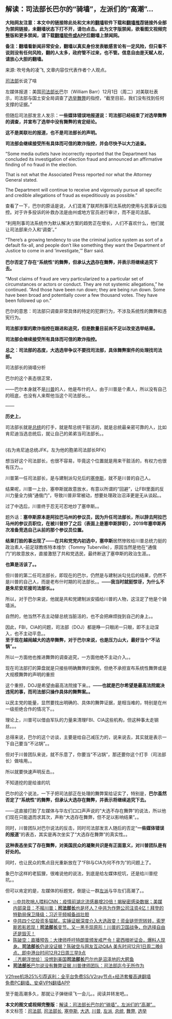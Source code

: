  <h2>解读：司法部长巴尔的“骑墙”，左派们的“高潮”…</h2> <p class="notice"><b>大陆网友注意：本文中的链接除此处和文末的<a href="https://github.com/bannedbook/fanqiang" >翻墙</a>软件下载和<a href="https://github.com/killgcd/justmysocks/blob/master/README.md">翻墙推荐</a>链接外全部为禁网链接，未翻墙状态下打不开，请勿点击。此为文字版禁闻，欲看图文视频完整版和更多禁闻，请下载<a href="https://github.com/bannedbook/fanqiang">翻墙软件或APP</a>后翻墙上禁闻网。</p><p>备注：翻墙看新闻非常安全，翻墙以真实身份发表敏感言论有一定风险，但只看不说则没有任何风险，翻的人太多，政府管不过来，也不管。信息自由是天赋人权，请放心大胆的翻墙。</b></p>  <div class="entry"> <p></p> <p>来源: 吹号角的凌飞, 文章内容仅代表作者个人观点。</p> <p><a href="https://www.bannedbook.org/bnews/tag/%e5%8f%b8%e6%b3%95%e9%83%a8/" class="st_tag internal_tag" rel="tag" title="标签 司法部 下的日志">司法部</a>长说了啥</p> <p>左媒体报道：美国<a href="https://www.bannedbook.org/bnews/tag/%e5%8f%b8%e6%b3%95%e9%83%a8%e9%95%bf/" class="st_tag internal_tag" rel="tag" title="标签 司法部长 下的日志">司法部长</a>巴尔（William Barr）12月1日（周二）对美联社表示，司法部与国土安全局调查了<a href="https://www.bannedbook.org/bnews/tag/%e9%80%89%e4%b8%be/" class="st_tag internal_tag" rel="tag" title="标签 选举 下的日志">选举</a><a href="https://www.bannedbook.org/bnews/tag/%E8%88%9E%E5%BC%8A/" class="st_tag internal_tag" rel="tag" title="标签 舞弊 下的日志">舞弊</a>的指控，“截至目前，我们没有找到任何支撑的证据。”</p> <p></p> <p>但随后司法部发言人发示：<strong style="font-weight: 600;">一些媒体错误地报道说：司法部已经结束了对选举舞弊的调查，并宣布了选举中没有舞弊的肯定结论。</strong></p> <p><strong style="font-weight: 600;">这不是美联社的报道，也不是司法部长的声明。</strong></p> <p><strong style="font-weight: 600;">司法部会继续接受所有具体而可信的欺诈指控，并会尽快予以大力追查。</strong></p> <p>“Some media outlets have incorrectly reported that the Department has concluded its investigation of election fraud and announced an affirmative finding of no fraud in the election.</p> <p>That is not what the Associated Press reported nor what the Attorney General stated.</p> <p>The Department will continue to receive and vigorously pursue all specific and credible allegations of fraud as expeditiously as possible.”</p> <p>查看了一下，巴尔的原话是说，人们混淆了联邦刑事司法系统的使用与民事诉讼指控。对于许多投诉的补救办法是由州或地方官员进行审计，而不是司法部。</p> <p>“利用刑事司法系统作为默认解决方案的趋势正在增长，人们不喜欢什么，他们就让司法部来介入和‘调查’。”</p>  <p>“There’s a growing tendency to use the criminal justice system as sort of a default fix-all, and people don’t like something they want the Department of Justice to come in and ‘investigate,’” Barr said.<br style="font-size: 17px; text-align: start;" /><br style="font-size: 17px; text-align: start;" /><strong style="font-weight: 600;">巴尔否定了存在“系统性”的舞弊，但承认<a href="https://www.bannedbook.org/bnews/tag/%e5%a4%a7%e9%80%89/" class="st_tag internal_tag" rel="tag" title="标签 大选 下的日志">大选</a>存在舞弊，并表示将继续追究下去。</strong></p> <p>&#8220;Most claims of fraud are very particularized to a particular set of circumstances or actors or conduct. They are not systemic allegations,&#8221; he continued. &#8220;And those have been run down; they are being run down. Some have been broad and potentially cover a few thousand votes. They have been followed up on.”</p> <p>巴尔的意思：司法部只调查非常具体的特定的犯罪行为，不涉及系统性的舞弊和违宪行为。</p> <p><strong style="font-weight: 600;">司法部涉案的欺诈指控在跟进和追究，但是数量目前尚不足以改变选举结果。</strong></p> <p><strong style="font-weight: 600;">司法部会继续接受所有具体而可信的欺诈指控。</strong></p> <p><strong style="font-weight: 600;">总之：司法部的态度，大选选举争议不要找司法部，具体舞弊案件的处理找司法部。</strong></p> <p>司法部长的骑墙分析</p> <p>巴尔的这个表态很正常，</p> <p>——巴尔本身就不是<a href="https://www.bannedbook.org/bnews/tag/%e5%b7%9d%e6%99%ae/" class="st_tag internal_tag" rel="tag" title="标签 川普 下的日志">川普</a>的人，他是布什的人，由于川普是个素人，所以没有自己的班底，也没有人来帮他当这个司法部长。。</p> <p>——</p> <p><strong style="font-weight: 600;">历史上，</strong></p> <p>司法部长就是<a href="https://www.bannedbook.org/bnews/tag/%e6%80%bb%e7%bb%9f/" class="st_tag internal_tag" rel="tag" title="标签 总统 下的日志">总统</a>的打手，就是帮总统干脏活的，就是总统最亲密可靠的人，比如肯尼迪当选总统后，就让自己的弟弟当司法部长。。</p> <p><br /> (右为肯尼迪总统JFK，左为他的胞弟司法部长RFK)</p>  <p>想当好这个司法部长，也很不容易，毕竟这个位置就是用来干脏活的，有权力也很有压力。。</p> <p>川普第一任司法部长，是与建制派勾兑后的<a href="https://www.bannedbook.org/bnews/tag/%E5%A1%9E%E7%94%B3%E6%96%AF/" class="st_tag internal_tag" rel="tag" title="标签 塞申斯 下的日志">塞申斯</a>，就不是川普的自己人。</p> <p>结果呢，川普一上台，塞申斯就故意放水，有意以所谓的“回避”，让FBI里面的反川力量全力搞“通俄门”，导致川普非常被动，想要处理政治沼泽更是无从谈起。。</p> <p>过了中选后，川普终于忍无可忍地炒了塞申斯。。</p> <p></p> <p>题外话：<strong style="font-weight: 600;">塞申斯原本是阿拉巴马州的参议员，因为升任司法部长，所以辞去阿拉巴马州的参议员职位，在被川普炒了之后（表面上是塞申斯辞职），2019年塞申斯再次准备竞选自己从前的那个参议员位置。</strong></p> <p><strong style="font-weight: 600;">结果打脸的事出现了——在共和党党内初选中，</strong><strong style="font-weight: 600;">塞申斯</strong>居然惨败给川普总统力挺的政治素人-前足球教练特本维尔（Tommy Tuberville），原因当然是他在“通俄门”的故意放水，直接激怒了共和党选民，最终断送了塞申斯的政治生涯。。</p> <p><strong style="font-weight: 600;">也算是活该了。。</strong></p> <p>但川普的第二任司法部长，即现在的巴尔，仍然是与建制派勾兑后的结果，仍然不是川普的自己人，而是老布什时期的司法部长。。<strong style="font-weight: 600;">——我当时就挺惊讶，为什么不是朱尼安尼接司法部长。。</strong></p> <p>所以，对于巴尔来说，他就是共和党建制派安插给川普的人物，这注定了他是个骑墙派。</p> <p>自然的，他当然不去主动替总统当脏活的，也不会把麻烦拢到自己的身上。。</p> <p>因此，FBI，CIA的问题，司法部（DOJ）都是睁一只眼闭一只眼，即不主动深入，也不主动平息。。<br style="font-size: 17px; text-align: start;" /><strong style="font-weight: 600;">至于现在越闹越大的选举舞弊，对于巴尔来说，也是压力山大，最好当个“不沾锅”。。</strong></p> <p>所以一方面他也推进舞弊的调查追究，一方面他绝不主动介入。。</p>  <p>现在司法部打的算盘就是只接些明确舞弊的案例，但绝不承担宣布系统性舞弊或是大规模舞弊的声明的重担</p> <p>这个重担，DOJ是希望由最高法院接下来。。<strong style="font-weight: 600;">——也就是巴尔希望是最高法院裁决违宪的事，而司法部只操作具体的舞弊案。。</strong></p> <p>以民主党的能量，显然要找出明确的、具体的舞弊证据，是相当难的，特别是在州一级拒绝合作的情况下。。</p> <p>理论上，川普可以借由军队的力量来清理FBI、CIA这些机构，但这种事太走钢丝。。。</p> <p>总得来说，巴尔的这个访谈，主要是给自己减压力的，说来说去，其实就是表示一下自己要当“不沾锅”。。</p> <p>但对于川普团队来说，就不乐意了，你要当“不沾锅”，那还要你这个打手（司法部长）做啥用。。</p> <p>所以就要快速声明反击。。</p> <p>不知道挖的是给谁的坑</p> <p>巴尔的这个说法，一下子把司法部正在处理的舞弊案给证实了，特别是，<strong style="font-weight: 600;">巴尔虽然否定了“系统性”的舞弊，但承认大选存在舞弊，并表示将继续追究下去。</strong></p> <p>——这直接打脸了左媒体与华左们口口声声说的“大选不存在舞弊”的说法，所以他们现在只能退而求其次，声称“大选存在舞弊，但不足以影响结果”。。</p> <p>同时，川普团队对巴尔说法的反击，同时司法部发言人随后的否定“<strong style="font-weight: 600;">一些媒体错误的报道</strong>”的表态，其实是再次坐实了“大选存在舞弊”的真实性。。</p> <p><strong style="font-weight: 600;">这种表态坐实了存在舞弊，对美国民众的凝聚共识是有正面意义，对川普团队是有好处的。</strong></p> <p>同时，也让民众的焦点目光重新放在了“FBI与CIA为何不作为”的问题上了。</p>  <p>象巴尔这样的老狐狸，很难说他的说法，到底是给左媒体挖坑，还是给川普挖坑。。</p> <p>但可以肯定的是，左媒体的标题党，倒是让一群<a href="https://www.bannedbook.org/bnews/tag/%e5%b7%a6%e6%b4%be/" class="st_tag internal_tag" rel="tag" title="标签 左派 下的日志">左派</a>与华左们高潮了。。</p> <ul class='op-related-articles' title='相关阅读'> <li><a href='https://www.bannedbook.org/bnews/bannedvideo/20201202/1440752.html' target='_blank'>💥中共吹哨人喂料CNN：疫情前湖北流感暴增20倍！揭秘密感染数据；美媒内部录音：不报川普；<b>司法部长</b>也是坏人？中共为作弊公司注资4亿！拜登的特勤局保卫降级；习近平频喊备战壮胆</a></li> <li><a href='https://www.bannedbook.org/bnews/cbnews/20201202/1440602.html' target='_blank'>中共四个亿投资多猫腻，实锤证据深度介入大选政变！资金链兜兜转转，索罗斯若影若现！<b>司法部长</b>变节，又一黑手现原形！川普的卫国战争，你选择自由还是毁灭！</a></li> <li><a href='https://www.bannedbook.org/bnews/cbnews/20201202/1440509.html' target='_blank'>陈破空：直播预告：大律师呼吁特朗普颁发戒严令！密西根听证会，爆料人现身。<b>司法部长</b>仍说没证据？陈破空与网友互动Q&amp;A 美东时间12月1日周二晚8点、即中港台时间12月2日周三早9点</a></li> <li><a href='https://www.bannedbook.org/bnews/ssgc/20201202/1440502.html' target='_blank'>〖兲朝浮世绘〗没想到美国<b>司法部长</b>巴尔也是沼泽地的大鳄鱼</a></li> <li><a href='https://www.bannedbook.org/bnews/cnnews/20201202/1440498.html' target='_blank'><b>司法部长</b>巴尔说没有舞弊证据 川普律师团队：司法部迄今无所作为</a></li> </ul> <p class="texttj"> <a href="https://www.bannedbook.org/forum23/topic22702.html" target="_blank">V2free机场25%引荐返利：全平台免费SS/V2ray节点+经济套餐高速翻墙</a><br/> <a href="https://github.com/bannedbook/fanqiang/wiki/%E7%A6%81%E9%97%BB%E7%BD%91%E5%AE%89%E5%8D%93%E7%BF%BB%E5%A2%99%E6%96%B0%E9%97%BBAPP" target="_blank">免费PC翻墙、安卓VPN翻墙APP</a></p><p>至于能高潮多久，那就让子弹继续飞一会儿。。阅读并转发吧。。</p><a name='sharetosocial'></a>       <div><b>本文的图文或视频完整版</b>：<a href='https://www.bannedbook.org/bnews/cbnews/20201202/1440772.html'>解读：司法部长巴尔的“骑墙”，左派们的“高潮”…</a></div>  </div><!--END ENTRY--> <div class="postfooter"> <div>本文标签：<a href="https://www.bannedbook.org/bnews/tag/%e5%8f%b8%e6%b3%95%e9%83%a8/" rel="tag">司法部</a>, <a href="https://www.bannedbook.org/bnews/tag/%e5%8f%b8%e6%b3%95%e9%83%a8%e9%95%bf/" rel="tag">司法部长</a>, <a href="https://www.bannedbook.org/bnews/tag/%E5%A1%9E%E7%94%B3%E6%96%AF/" rel="tag">塞申斯</a>, <a href="https://www.bannedbook.org/bnews/tag/%e5%a4%a7%e9%80%89/" rel="tag">大选</a>, <a href="https://www.bannedbook.org/bnews/tag/%e5%b7%9d%e6%99%ae/" rel="tag">川普</a>, <a href="https://www.bannedbook.org/bnews/tag/%e5%b7%a6%e6%b4%be/" rel="tag">左派</a>, <a href="https://www.bannedbook.org/bnews/tag/%e6%80%bb%e7%bb%9f/" rel="tag">总统</a>, <a href="https://www.bannedbook.org/bnews/tag/%E8%88%9E%E5%BC%8A/" rel="tag">舞弊</a>, <a href="https://www.bannedbook.org/bnews/tag/%e9%80%89%e4%b8%be/" rel="tag">选举</a></div>  </div><!--END POSTFOOTER--> 